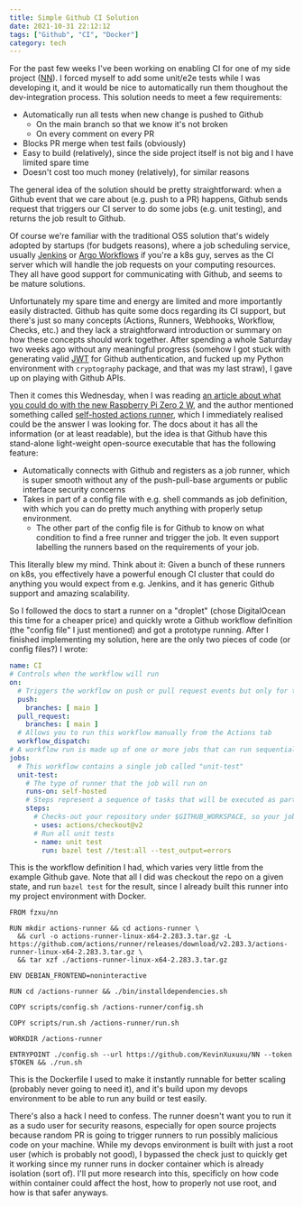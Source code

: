 ```yaml
---
title: Simple Github CI Solution
date: 2021-10-31 22:12:12
tags: ["Github", "CI", "Docker"]
category: tech
---
```

For the past few weeks I've been working on enabling CI for one of my side project ([NN](https://github.com/KevinXuxuxu/NN)). I forced myself to add some unit/e2e tests while I was developing it, and it would be nice to automatically run them thoughout the dev-integration process. This solution needs to meet a few requirements:
- Automatically run all tests when new change is pushed to Github
    - On the main branch so that we know it's not broken
    - On every comment on every PR
- Blocks PR merge when test fails (obviously)
- Easy to build (relatively), since the side project itself is not big and I have limited spare time
- Doesn't cost too much money (relatively), for similar reasons

The general idea of the solution should be pretty straightforward: when a Github event that we care about (e.g. push to a PR) happens, Github sends request that triggers our CI server to do some jobs (e.g. unit testing), and returns the job result to Github.

Of course we're familiar with the traditional OSS solution that's widely adopted by startups (for budgets reasons), where a job scheduling service, usually [Jenkins](https://www.jenkins.io/) or [Argo Workflows](https://argoproj.github.io/workflows) if you're a k8s guy, serves as the CI server which will handle the job requests on your computing resources. They all have good support for communicating with Github, and seems to be mature solutions.

Unfortunately my spare time and energy are limited and more importantly easily distracted. Github has quite some docs regarding its CI support, but there's just so many concepts (Actions, Runners, Webhooks, Workflow, Checks, etc.) and they lack a straightforward introduction or summary on how these concepts should work together. After spending a whole Saturday two weeks ago without any meaningful progress (somehow I got stuck with generating valid [JWT](https://jwt.io/) for Github authentication, and fucked up my Python environment with `cryptography` package, and that was my last straw), I gave up on playing with Github APIs.

Then it comes this Wednesday, when I was reading [an article about what you could do with the new Raspberry Pi Zero 2 W](https://blog.alexellis.io/raspberry-pi-zero-2/), and the author mentioned something called [self-hosted actions runner](https://docs.github.com/en/actions/hosting-your-own-runners/about-self-hosted-runners), which I immediately realised could be the answer I was looking for. The docs about it has all the information (or at least readable), but the idea is that Github have this stand-alone light-weight open-source executable that has the following feature:
- Automatically connects with Github and registers as a job runner, which is super smooth without any of the push-pull-base arguments or public interface security concerns
- Takes in part of a config file with e.g. shell commands as job definition, with which you can do pretty much anything with properly setup environment.
    - The other part of the config file is for Github to know on what condition to find a free runner and trigger the job. It even support labelling the runners based on the requirements of your job.

This literally blew my mind. Think about it: Given a bunch of these runners on k8s, you effectively have a powerful enough CI cluster that could do anything you would expect from e.g. Jenkins, and it has generic Github support and amazing scalability.

So I followed the docs to start a runner on a "droplet" (chose DigitalOcean this time for a cheaper price) and quickly wrote a Github workflow definition (the "config file" I just mentioned) and got a prototype running. After I finished implementing my solution, here are the only two pieces of code (or config files?) I wrote:

```yaml
name: CI
# Controls when the workflow will run
on:
  # Triggers the workflow on push or pull request events but only for the main branch
  push:
    branches: [ main ]
  pull_request:
    branches: [ main ]
  # Allows you to run this workflow manually from the Actions tab
  workflow_dispatch:
# A workflow run is made up of one or more jobs that can run sequentially or in parallel
jobs:
  # This workflow contains a single job called "unit-test"
  unit-test:
    # The type of runner that the job will run on
    runs-on: self-hosted
    # Steps represent a sequence of tasks that will be executed as part of the job
    steps:
      # Checks-out your repository under $GITHUB_WORKSPACE, so your job can access it
      - uses: actions/checkout@v2
      # Run all unit tests
      - name: unit test
        run: bazel test //test:all --test_output=errors
```

This is the workflow definition I had, which varies very little from the example Github gave. Note that all I did was checkout the repo on a given state, and run `bazel test` for the result, since I already built this runner into my project environment with Docker.

```shell
FROM fzxu/nn

RUN mkdir actions-runner && cd actions-runner \
  && curl -o actions-runner-linux-x64-2.283.3.tar.gz -L https://github.com/actions/runner/releases/download/v2.283.3/actions-runner-linux-x64-2.283.3.tar.gz \
  && tar xzf ./actions-runner-linux-x64-2.283.3.tar.gz

ENV DEBIAN_FRONTEND=noninteractive

RUN cd /actions-runner && ./bin/installdependencies.sh

COPY scripts/config.sh /actions-runner/config.sh

COPY scripts/run.sh /actions-runner/run.sh

WORKDIR /actions-runner

ENTRYPOINT ./config.sh --url https://github.com/KevinXuxuxu/NN --token $TOKEN && ./run.sh
```

This is the Dockerfile I used to make it instantly runnable for better scaling (probably never going to need it), and it's build upon my devops environment to be able to run any build or test easily.

There's also a hack I need to confess. The runner doesn't want you to run it as a sudo user for security reasons, especially for open source projects because random PR is going to trigger runners to run possibly malicious code on your machine. While my devops environment is built with just a root user (which is probably not good), I bypassed the check just to quickly get it working since my runner runs in docker container which is already isolation (sort of). I'll put more research into this, specificly on how code within container could affect the host, how to properly not use root, and how is that safer anyways.